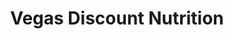 ---
title: "Vegas Discount Nutrition"
url: /henderson/vegas-discount-nutrition/
shop: nutrition supplements
---